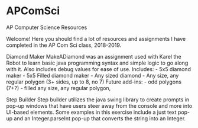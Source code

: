 # APComSci
AP Computer Science Resources

Welcome! Here you should find a lot of resources and assignments I have completed in the AP Com Sci class, 2018-2019.

Diamond Maker
    MakeADiamond was an assignment used with Karel the Robot to learn basic java programming syntax and simple logic to go along with it. Also includes debug values for ease of use.
    Includes:
    - 5x5 diamond maker
    - 5x5 Filled diamond maker
    - Any sized diamond
    - Any size, any regular polygon (3+ sides, up to 8, no 7)
    Future add-ins:
    - odd polygons (7+?)
    - filled any size, any regular polygon,
    
    
Step Builder
    Step builder utilizes the java swing library to create prompts in pop-up windows that have users steer away from the console and more into UI-based elements. Some examples in this exercise include a just text pop-up and an Integer.parseInt pop-up that converts the string into an Integer.
    
    
